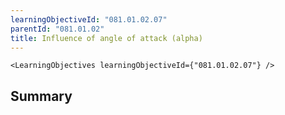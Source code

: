 ```yaml
---
learningObjectiveId: "081.01.02.07"
parentId: "081.01.02"
title: Influence of angle of attack (alpha)
---
```


```tsx eval
<LearningObjectives learningObjectiveId={"081.01.02.07"} />
```

## Summary
